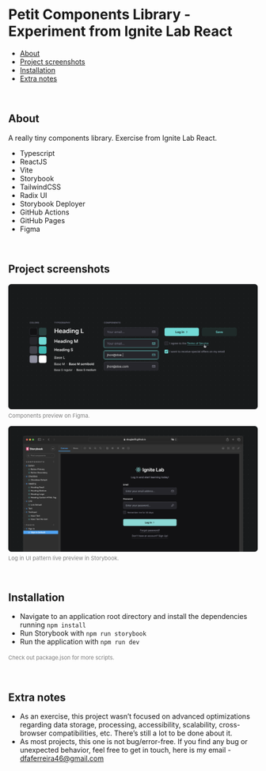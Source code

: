 # Petit Components Library - Experiment from Ignite Lab React

- [About](#about)
- [Project screenshots](#project-screenshots)
- [Installation](#installation)
- [Extra notes](#extra-notes)

<br>

## About

A really tiny components library. Exercise from Ignite Lab React.

- Typescript
- ReactJS
- Vite
- Storybook
- TailwindCSS
- Radix UI
- Storybook Deployer
- GitHub Actions
- GitHub Pages
- Figma

<br>

## Project screenshots

<img src=".github/project-screenshot-1.png"><br/>
<small style="font-size: 11px; color: rgba(125, 125, 125, 1);">Components preview on Figma.</small>
<br/>

<img src=".github/project-screenshot-2.png"><br/>
<small style="font-size: 11px; color: rgba(125, 125, 125, 1);">Log in UI pattern live preview in Storybook.</small>

<br/>

## Installation

- Navigate to an application root directory and install the dependencies running `npm install`
- Run Storybook with `npm run storybook`
- Run the application with `npm run dev`

<small style="font-size: 11px; color: rgba(125, 125, 125, 1);">Check out package.json for more scripts.</small>

<br>

## Extra notes

- As an exercise, this project wasn’t focused on advanced optimizations regarding data storage, processing, accessibility, scalability, cross-browser compatibilities, etc. There’s still a lot to be done about it.
- As most projects, this one is not bug/error-free. If you find any bug or unexpected behavior, feel free to get in touch, here is my email - dfaferreira46@gmail.com
